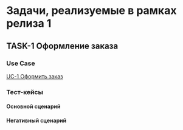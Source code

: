 # Задачи, реализуемые в рамках релиза 1

## TASK-1 Оформление заказа

### Use Case

[UC-1 Оформить заказ](../requirements.md#use-case_1)

### Тест-кейсы

####  Основной сценарий

#### Негативный сценарий

